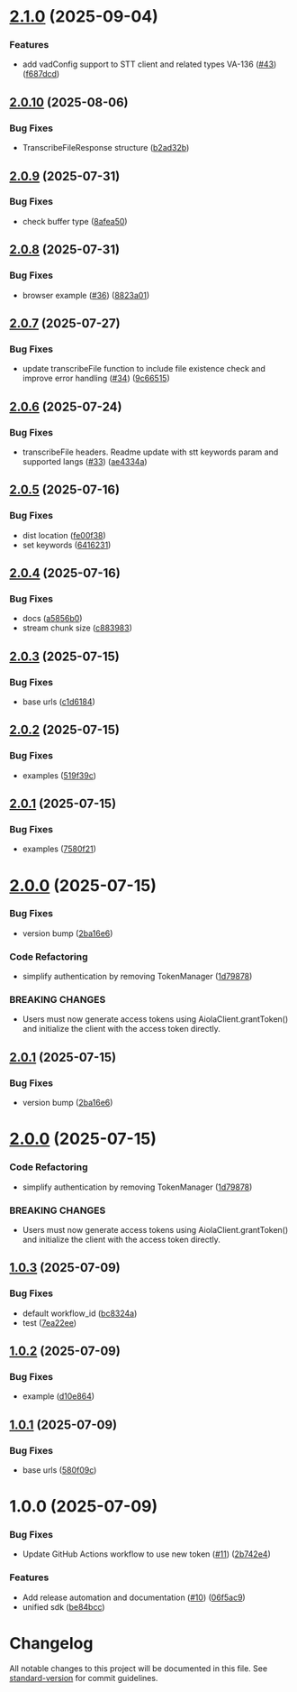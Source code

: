 # [2.1.0](https://github.com/aiola-lab/aiola-js-sdk/compare/v2.0.10...v2.1.0) (2025-09-04)


### Features

* add vadConfig support to STT client and related types VA-136 ([#43](https://github.com/aiola-lab/aiola-js-sdk/issues/43)) ([f687dcd](https://github.com/aiola-lab/aiola-js-sdk/commit/f687dcd5eed99f706efbe31525393b4ecdb1d540))

## [2.0.10](https://github.com/aiola-lab/aiola-js-sdk/compare/v2.0.9...v2.0.10) (2025-08-06)


### Bug Fixes

* TranscribeFileResponse structure ([b2ad32b](https://github.com/aiola-lab/aiola-js-sdk/commit/b2ad32bbf905c23721aefa5e81e34a77af9dc1aa))

## [2.0.9](https://github.com/aiola-lab/aiola-js-sdk/compare/v2.0.8...v2.0.9) (2025-07-31)


### Bug Fixes

* check buffer type ([8afea50](https://github.com/aiola-lab/aiola-js-sdk/commit/8afea509edead9cc985d19c4a2d852482e1450cc))

## [2.0.8](https://github.com/aiola-lab/aiola-js-sdk/compare/v2.0.7...v2.0.8) (2025-07-31)


### Bug Fixes

* browser example ([#36](https://github.com/aiola-lab/aiola-js-sdk/issues/36)) ([8823a01](https://github.com/aiola-lab/aiola-js-sdk/commit/8823a0156b32a8948a2b4dd751a7dda34789445b))

## [2.0.7](https://github.com/aiola-lab/aiola-js-sdk/compare/v2.0.6...v2.0.7) (2025-07-27)


### Bug Fixes

* update transcribeFile function to include file existence check and improve error handling ([#34](https://github.com/aiola-lab/aiola-js-sdk/issues/34)) ([9c66515](https://github.com/aiola-lab/aiola-js-sdk/commit/9c665151abb1802392842f54c4d6ab9447e80695))

## [2.0.6](https://github.com/aiola-lab/aiola-js-sdk/compare/v2.0.5...v2.0.6) (2025-07-24)


### Bug Fixes

* transcribeFile headers. Readme update with stt keywords param and supported langs ([#33](https://github.com/aiola-lab/aiola-js-sdk/issues/33)) ([ae4334a](https://github.com/aiola-lab/aiola-js-sdk/commit/ae4334ad0c7748316713e8c4e96c543cdb4af83d))

## [2.0.5](https://github.com/aiola-lab/aiola-js-sdk/compare/v2.0.4...v2.0.5) (2025-07-16)


### Bug Fixes

* dist location ([fe00f38](https://github.com/aiola-lab/aiola-js-sdk/commit/fe00f38b51add2cd727c25fbaae87e006703c8e1))
* set keywords ([6416231](https://github.com/aiola-lab/aiola-js-sdk/commit/6416231fd7f4039eabb85c86d697d3cded5f9557))

## [2.0.4](https://github.com/aiola-lab/aiola-js-sdk/compare/v2.0.3...v2.0.4) (2025-07-16)


### Bug Fixes

* docs ([a5856b0](https://github.com/aiola-lab/aiola-js-sdk/commit/a5856b0741957274c1876daac793ae001e2e4b80))
* stream chunk size ([c883983](https://github.com/aiola-lab/aiola-js-sdk/commit/c88398383b91f38a3edaa9a630268097d70a6f64))

## [2.0.3](https://github.com/aiola-lab/aiola-js-sdk/compare/v2.0.2...v2.0.3) (2025-07-15)


### Bug Fixes

* base urls ([c1d6184](https://github.com/aiola-lab/aiola-js-sdk/commit/c1d61844d3cd9340cbbed845c62d027e2aaf39da))

## [2.0.2](https://github.com/aiola-lab/aiola-js-sdk/compare/v2.0.1...v2.0.2) (2025-07-15)


### Bug Fixes

* examples ([519f39c](https://github.com/aiola-lab/aiola-js-sdk/commit/519f39c4d51ce446935e4ef2e694222b9391644d))

## [2.0.1](https://github.com/aiola-lab/aiola-js-sdk/compare/v2.0.0...v2.0.1) (2025-07-15)


### Bug Fixes

* examples ([7580f21](https://github.com/aiola-lab/aiola-js-sdk/commit/7580f21751da730a767420dd4e81b52fc9b077da))

# [2.0.0](https://github.com/aiola-lab/aiola-js-sdk/compare/v1.0.3...v2.0.0) (2025-07-15)


### Bug Fixes

* version bump ([2ba16e6](https://github.com/aiola-lab/aiola-js-sdk/commit/2ba16e604b6665db61a1cb9e00061845cbee2157))


### Code Refactoring

* simplify authentication by removing TokenManager ([1d79878](https://github.com/aiola-lab/aiola-js-sdk/commit/1d798782e3b6bca43e28d81fe02ae1be80704b6e))


### BREAKING CHANGES

* Users must now generate access tokens using AiolaClient.grantToken()
and initialize the client with the access token directly.

## [2.0.1](https://github.com/aiola-lab/aiola-js-sdk/compare/v2.0.0...v2.0.1) (2025-07-15)


### Bug Fixes

* version bump ([2ba16e6](https://github.com/aiola-lab/aiola-js-sdk/commit/2ba16e604b6665db61a1cb9e00061845cbee2157))

# [2.0.0](https://github.com/aiola-lab/aiola-js-sdk/compare/v1.0.3...v2.0.0) (2025-07-15)


### Code Refactoring

* simplify authentication by removing TokenManager ([1d79878](https://github.com/aiola-lab/aiola-js-sdk/commit/1d798782e3b6bca43e28d81fe02ae1be80704b6e))


### BREAKING CHANGES

* Users must now generate access tokens using AiolaClient.grantToken()
and initialize the client with the access token directly.

## [1.0.3](https://github.com/aiola-lab/aiola-js-sdk/compare/v1.0.2...v1.0.3) (2025-07-09)


### Bug Fixes

* default workflow_id ([bc8324a](https://github.com/aiola-lab/aiola-js-sdk/commit/bc8324a8e46286c0b2bbf923306011e635a977bb))
* test ([7ea22ee](https://github.com/aiola-lab/aiola-js-sdk/commit/7ea22ee5982b550714f3c8270e9a19ce888cd9e4))

## [1.0.2](https://github.com/aiola-lab/aiola-js-sdk/compare/v1.0.1...v1.0.2) (2025-07-09)


### Bug Fixes

* example ([d10e864](https://github.com/aiola-lab/aiola-js-sdk/commit/d10e864f80297d05a16439fb56d5481ee161c986))

## [1.0.1](https://github.com/aiola-lab/aiola-js-sdk/compare/v1.0.0...v1.0.1) (2025-07-09)


### Bug Fixes

* base urls ([580f09c](https://github.com/aiola-lab/aiola-js-sdk/commit/580f09c6d2466dd1a80938b1b444338e6c66db2e))

# 1.0.0 (2025-07-09)


### Bug Fixes

* Update GitHub Actions workflow to use new token ([#11](https://github.com/aiola-lab/aiola-js-sdk/issues/11)) ([2b742e4](https://github.com/aiola-lab/aiola-js-sdk/commit/2b742e430da5d6a17aee52584c692dc4efd306a5))


### Features

* Add release automation and documentation ([#10](https://github.com/aiola-lab/aiola-js-sdk/issues/10)) ([06f5ac9](https://github.com/aiola-lab/aiola-js-sdk/commit/06f5ac98bb9761dc506eff2d34bd172be684ba78))
* unified sdk ([be84bcc](https://github.com/aiola-lab/aiola-js-sdk/commit/be84bcc729b280513b1757d1045ec5a5e97ed57a))

# Changelog

All notable changes to this project will be documented in this file. See [standard-version](https://github.com/conventional-changelog/standard-version) for commit guidelines.
